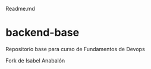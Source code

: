 Readme.md
# backend-base

Repositorio base para curso de Fundamentos de Devops

Fork de Isabel Anabalón 